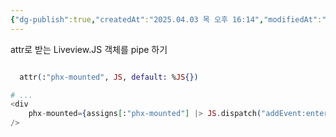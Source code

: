 ```yaml
---
{"dg-publish":true,"createdAt":"2025.04.03 목 오후 16:14","modifiedAt":"2025.04.08 화 오전 9:45","tags":["liveview","phoenix"],"permalink":"/임시/Liveview에서 여러 phx- 잇는 방법./","dgPassFrontmatter":true}
---
```



attr로 받는 Liveview.JS 객체를 pipe 하기

```elixir

  attr(:"phx-mounted", JS, default: %JS{})

# ...
<div 
	phx-mounted={assigns[:"phx-mounted"] |> JS.dispatch("addEvent:enterSubmit", detail: %{event_name: "keyup"}) }
/>
```

